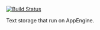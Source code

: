 [![Build Status](https://travis-ci.org/narusemotoki/text-n.png?branch=unittest)](https://travis-ci.org/narusemotoki/text-n)

Text storage that run on AppEngine.